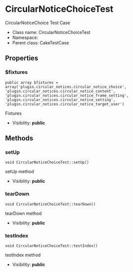 CircularNoticeChoiceTest
===============

CircularNoticeChoice Test Case




* Class name: CircularNoticeChoiceTest
* Namespace: 
* Parent class: CakeTestCase





Properties
----------


### $fixtures

    public array $fixtures = array('plugin.circular_notices.circular_notice_choice', 'plugin.circular_notices.circular_notice_content', 'plugin.circular_notices.circular_notice_frame_setting', 'plugin.circular_notices.circular_notice_setting', 'plugin.circular_notices.circular_notice_target_user')

Fixtures



* Visibility: **public**


Methods
-------


### setUp

    void CircularNoticeChoiceTest::setUp()

setUp method



* Visibility: **public**




### tearDown

    void CircularNoticeChoiceTest::tearDown()

tearDown method



* Visibility: **public**




### testIndex

    void CircularNoticeChoiceTest::testIndex()

testIndex method



* Visibility: **public**



